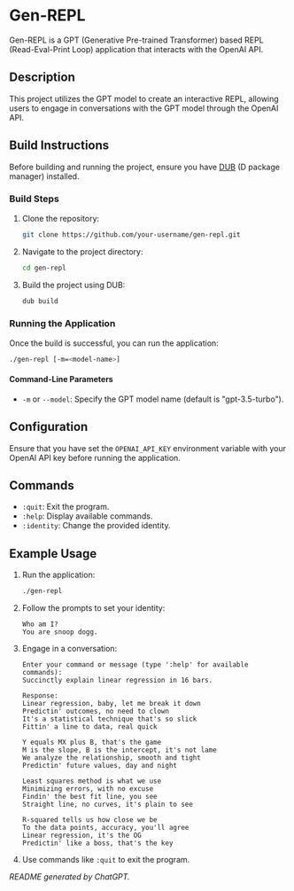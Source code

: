 # Gen-REPL

Gen-REPL is a GPT (Generative Pre-trained Transformer) based REPL (Read-Eval-Print Loop) application that interacts with the OpenAI API.

## Description

This project utilizes the GPT model to create an interactive REPL, allowing users to engage in conversations with the GPT model through the OpenAI API.

## Build Instructions

Before building and running the project, ensure you have [DUB](https://code.dlang.org/download) (D package manager) installed.

### Build Steps

1. Clone the repository:

   ```bash
   git clone https://github.com/your-username/gen-repl.git
   ```

2. Navigate to the project directory:

   ```bash
   cd gen-repl
   ```

3. Build the project using DUB:

   ```bash
   dub build
   ```

### Running the Application

Once the build is successful, you can run the application:

```bash
./gen-repl [-m=<model-name>]
```

#### Command-Line Parameters

- `-m` or `--model`: Specify the GPT model name (default is "gpt-3.5-turbo").

## Configuration

Ensure that you have set the `OPENAI_API_KEY` environment variable with your OpenAI API key before running the application.

## Commands

- `:quit`: Exit the program.
- `:help`: Display available commands.
- `:identity`: Change the provided identity.

## Example Usage

1. Run the application:

   ```bash
   ./gen-repl
   ```

2. Follow the prompts to set your identity:

   ```
   Who am I?
   You are snoop dogg.
   ```

3. Engage in a conversation:

   ```
   Enter your command or message (type ':help' for available commands):
   Succinctly explain linear regression in 16 bars.
   ```

   ```
   Response:
   Linear regression, baby, let me break it down
   Predictin' outcomes, no need to clown
   It's a statistical technique that's so slick
   Fittin' a line to data, real quick

   Y equals MX plus B, that's the game
   M is the slope, B is the intercept, it's not lame
   We analyze the relationship, smooth and tight
   Predictin' future values, day and night

   Least squares method is what we use
   Minimizing errors, with no excuse
   Findin' the best fit line, you see
   Straight line, no curves, it's plain to see

   R-squared tells us how close we be
   To the data points, accuracy, you'll agree
   Linear regression, it's the OG
   Predictin' like a boss, that's the key
   ```

4. Use commands like `:quit` to exit the program.

*README generated by ChatGPT.*
